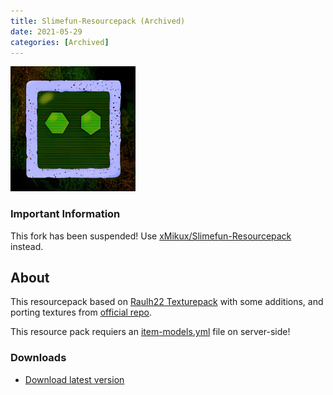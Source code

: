 ```yaml
---
title: Slimefun-Resourcepack (Archived)
date: 2021-05-29
categories: [Archived]
---
```

<img src="/images/Slimefun-Resourcepack.png" alt="Slimefun-Resourcepack" width="200"/>

### Important Information
This fork has been suspended! Use [xMikux/Slimefun-Resourcepack](https://github.com/xMikux/Slimefun-Resourcepack) instead.
## About
This resourcepack based on [Raulh22 Texturepack](https://www.planetminecraft.com/texture-pack/slimefun-texture-by-raulh22/) with some additions, and porting textures from [official repo](https://github.com/Slimefun/Resourcepack).

This resource pack requiers an [item-models.yml](https://github.com/Den4enko/Slimefun-Resourcepack/releases/latest/download/item-models.yml) file on server-side!
### Downloads
- [Download latest version](https://github.com/Den4enko/Slimefun-Resourcepack/releases/latest/download/textures.zip)